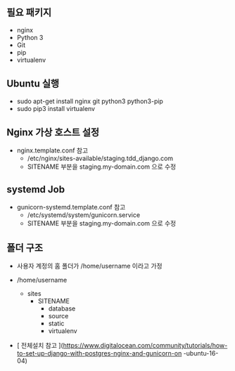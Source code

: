 ## 필요 패키지 

- nginx
- Python 3
- Git
- pip 
- virtualenv 

## Ubuntu 실행 
- sudo apt-get install nginx git python3 python3-pip
- sudo pip3 install virtualenv 

## Nginx 가상 호스트 설정 
- nginx.template.conf 참고 
    - /etc/nginx/sites-available/staging.tdd_django.com
    - SITENAME 부분을 staging.my-domain.com 으로 수정 

## systemd Job
- gunicorn-systemd.template.conf 참고  
    - /etc/systemd/system/gunicorn.service
    - SITENAME 부분을 staging.my-domain.com 으로 수정 

## 폴더 구조 
- 사용자 계정의 홈 폴더가 /home/username 이라고 가정 

- /home/username 
    - sites
        - SITENAME
            - database
            - source
            - static
            - virtualenv
            
- [ 전체설치 참고 ](https://www.digitalocean.com/community/tutorials/how-to-set-up-django-with-postgres-nginx-and-gunicorn-on
-ubuntu-16-04)            